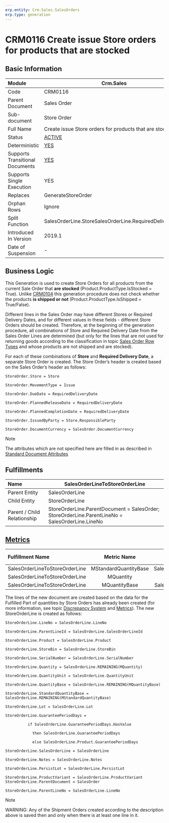 ```yaml
---
erp.entity: Crm.Sales.SalesOrders
erp.type: generation
---
```


# CRM0116 Create issue Store orders for products that are stocked

## Basic Information

| Module                          | Crm.Sales                                                    |
| :------------------------------ | ------------------------------------------------------------ |
| Code                            | CRM0116                                                      |
| Parent Document                 | Sales Order                                                  |
| Sub-document                    | Store Order                                                  |
| Full Name                       | Create issue Store orders for products that are stocked      |
| Status                          | [ACTIVE](xref:generation-procedures) |
| Deterministic                   | [YES](https://olddocs.erp.net/tech/document-generation-and-transitional-documents-194314241.html) |
| Supports Transitional Documents | [YES](https://olddocs.erp.net/tech/document-generation-and-transitional-documents-194314241.html) |
| Supports Single Execution       | YES                                                          |
| Replaces                        | GenerateStoreOrder |
| Orphan Rows                     | Ignore                                                       |
| Split Function                  | SalesOrderLine.StoreSalesOrderLine.RequiredDeliveryDate      |
| Introduced In Version           | 2019.1                                                             |
| Date of Suspension              | -                                                            |

## Business Logic

This Generation is used to create Store Orders for all products from the current Sale Order that **are stocked** (Product.ProductType.IsStocked = True). Unlike [CRM0104](CRM0104.md) this generation procedure does not check whether the products **is shipped or not** (Product.ProductType.IsShipped = True/False). 

Different lines in the Sales Order may have different Stores or Required Delivery Dates, and for different values in these fields - different Store Orders should be created. Therefore, at the beginning of the generation procedure, all combinations of Store and Required Delivery Date from the Sales Order Lines are determined (but only for the lines that are not used for returning goods according to the classification in topic [Sales Order Row Types](xref:sales-order-row-types) and whose products are not shipped and are stocked).

For each of these combinations of **Store** and **Required Delivery Date**, a separate Store Order is created. The Store Order’s header is created based on the Sales Order’s header as follows:

```
StoreOrder.Store = Store

StoreOrder.MovementType = Issue

StoreOrder.DueDate = RequiredDeliveryDate

StoreOrder.PlannedReleaseDate = RequiredDeliveryDate

StoreOrder.PlannedCompletionDate = RequiredDeliveryDate

StoreOrder.IssuedByParty = Store.ResponsibleParty

StoreOrder.DocumentCurrency = SalesOrder.DocumentCurrency
```

> [!Note] 
> The attributes which are not specified here are filled in as described in [Standard Document Attributes](../reference/standard-document-attributes.md)

## Fulfillments

| Name                        | SalesOrderLineToStoreOrderLine                               |
| :-------------------------- | ------------------------------------------------------------ |
| Parent Entity               | SalesOrderLine                                               |
| Child Entity                | StoreOrderLine                                               |
| Parent / Child Relationship | StoreOrderLine.ParentDocument = SalesOrder; StoreOrderLine.ParentLineNo = SalesOrderLine.LineNo |

## [Metrics](../reference/metrics.md)

| Fulfillment Name               |      Metric Name      |              Measurement Unit               | Parent Value                        | Child Value                         | New Record |
| :----------------------------- | :-------------------: | :-----------------------------------------: | :---------------------------------- | :---------------------------------- | :--------- |
| SalesOrderLineToStoreOrderLine | MStandardQuantityBase | SalesOrderLine..Product.BaseMeasurementUnit | SalesOrderLine.StandardQuantityBase | StoreOrderLine.StandardQuantityBase | YES        |
| SalesOrderLineToStoreOrderLine |       MQuantity       |         SalesOrderLine.QuantityUnit         | SalesOrderLine.Quantity             | StoreOrderLine.Quantity             | NO         |
| SalesOrderLineToStoreOrderLine |     MQuantityBase     | SalesOrderLine.Product.BaseMeasurementUnit  | SalesOrderLine.QuantityBase         | StoreOrderLine.QuantityBase         | NO         |

The lines of the new document are created based on the data for the Fulfilled Part of quantities by Store Orders has already been created (for more information, see topic [Discrepancy System](../reference/discrepancy-system.md) and [Metrics](../reference/metrics.md)). 
The new StoreOrderLine is created as follows:

```
StoreOrderLine.LineNo = SalesOrderLine.LineNo

StoreOrderLine.ParentLineId = SalesOrderLine.SalesOrderLineId

StoreOrderLine.Product = SalesOrderLine.Product

StoreOrderLine.StoreBin = SalesOrderLine.StoreBin

StoreOrderLine.SerialNumber = SalesOrderLine.SerialNumber

StoreOrderLine.Quantity = SalesOrderLine.REMAINING(MQuantity)

StoreOrderLine.QuantityUnit = SalesOrderLine.QuantityUnit

StoreOrderLine.QuantityBase = SalesOrderLine.REMAINING(MQuantityBase)

StoreOrderLine.StandardQuantityBase = SalesOrderLine.REMAINING(MStandardQuantityBase)

StoreOrderLine.Lot = SalesOrderLine.Lot

StoreOrderLine.GuaranteePeriodDays =

​          if SalesOrderLine.GuaranteePeriodDays.HasValue

​            then SalesOrderLine.GuaranteePeriodDays

​            else SalesOrderLine.Product.GuaranteePeriodDays

StoreOrderLine.SalesOrderLine = SalesOrderLine

StoreOrderLine.Notes = SalesOrderLine.Notes

StoreOrderLine.PersistLot = SalesOrderLine.PersistLot

StoreOrderLine.ProductVariant = SalesOrderLine.ProductVariant
StoreOrderLine.ParentDocument = SalesOrder

StoreOrderLine.ParentLineNo = SalesOrderLine.LineNo
```

> [!Note]
> WARNING: Any of the Shipment Orders created according to the description above is saved then and only when there is at least one line in it.

